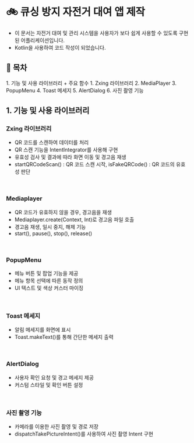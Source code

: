 # 🚲 큐싱 방지 자전거 대여 앱 제작
<ul>
 <li> 이 문서는 자전거 대여 및 관리 시스템을 사용자가 보다 쉽게 사용할 수 있도록 구현된 어플리케이션입니다.</li>
 <li>Kotlin을 사용하여 코드 작성이 되었습니다.</li>
</ul>
<h2>📖 목차</h2>
1. 기능 및 사용 라이브러리 + 주요 함수
   1. Zxing 라이브러리
   2. MediaPlayer
   3. PopupMenu
   4. Toast 메세지
   5. AlertDialog
   6. 사진 촬영 기능
<br>
<h2>1. 기능 및 사용 라이브러리</h2>
<h3>Zxing 라이브러리</h3>
<ul>
 <li>QR 코드를 스캔하여 데이터를 처리</li>
 <li>QR 스캔 기능을 IntentIntegrator를 사용해 구현</li>
 <li>유효성 검사 및 결과에 따라 화면 이동 및 경고음 재생</li>
 <li>startQRCodeScan() : QR 코드 스캔 시작, isFakeQRCode() : QR 코드의 유효성 판단</li>
</ul>
<br>
<h3>Mediaplayer</h3>
<ul>
 <li>QR 코드가 유효하지 않을 경우, 경고음을 재생</li>
 <li>Mediaplayer.create(Context, Int)로 경고음 파일 호출</li>
 <li>경고음 재생, 일시 중지, 해제 기능</li>
 <li>start(), pause(), stop(), release()</li>
</ul>
<br>
<h3>PopupMenu</h3>
<ul>
 <li>메뉴 버튼 및 팝업 기능을 제공</li>
 <li>메뉴 항목 선택에 따른 동작 정의</li>
 <li>UI 텍스트 및 색상 커스터 마이징</li>
</ul>
<br>
<h3>Toast 메세지</h3>
<ul>
 <li>알림 메세지를 화면에 표시</li>
 <li>Toast.makeText()를 통해 간단한 메세지 출력</li>
</ul>
<br>
<h3>AlertDialog</h3>
<ul>
 <li>사용자 확인 요청 및 경고 메세지 제공</li>
 <li>커스텀 스타일 및 확인 버튼 설정</li>
</ul>
<br>
<h3>사진 촬영 기능</h3>
<ul>
 <li>카메라를 이용한 사진 촬영 및 경로 저장</li>
 <li>dispatchTakePictureIntent()를 사용하여 사진 촬영 Intent 구현</li>
</ul>
<br>
